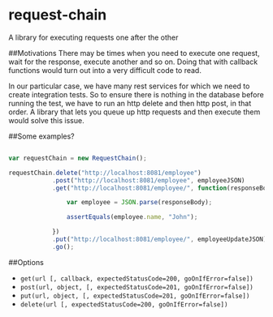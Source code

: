 request-chain
=============

A library for executing requests one after the other

##Motivations
There may be times when you need to execute one request, wait for the response, execute another and so on.
Doing that with callback functions would turn out into a very difficult code to read.

In our particular case, we have many rest services for which we need to create integration tests. So to ensure there is nothing
in the database before running the test, we have to run an http delete and then http post, in that order.
A library that lets you queue up http requests and then execute them would solve this issue.

##Some examples?

```javascript

var requestChain = new RequestChain();

requestChain.delete("http://localhost:8081/employee")
            .post("http://localhost:8081/employee", employeeJSON)
            .get("http://localhost:8081/employee/", function(responseBody) {

                var employee = JSON.parse(responseBody);

                assertEquals(employee.name, "John");

            })
            .put("http://localhost:8081/employee/", employeeUpdateJSON)
            .go();
```

##Options

 * ```get(url [, callback, expectedStatusCode=200, goOnIfError=false])```
 * ```post(url, object, [, expectedStatusCode=201, goOnIfError=false])```
 * ```put(url, object, [, expectedStatusCode=201, goOnIfError=false])```
 * ```delete(url [, expectedStatusCode=200, goOnIfError=false])```
